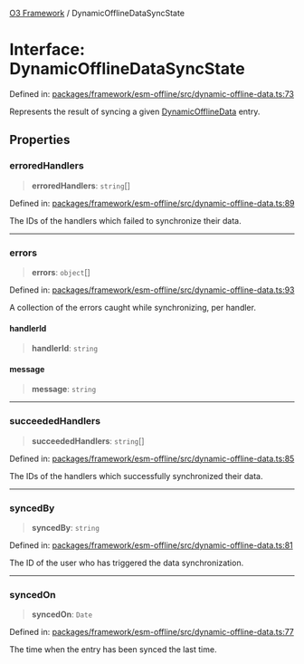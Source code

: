 [O3 Framework](../API.md) / DynamicOfflineDataSyncState

# Interface: DynamicOfflineDataSyncState

Defined in: [packages/framework/esm-offline/src/dynamic-offline-data.ts:73](https://github.com/UjjawalPrabhat/openmrs-esm-core/blob/main/packages/framework/esm-offline/src/dynamic-offline-data.ts#L73)

Represents the result of syncing a given [DynamicOfflineData](DynamicOfflineData.md) entry.

## Properties

### erroredHandlers

> **erroredHandlers**: `string`[]

Defined in: [packages/framework/esm-offline/src/dynamic-offline-data.ts:89](https://github.com/UjjawalPrabhat/openmrs-esm-core/blob/main/packages/framework/esm-offline/src/dynamic-offline-data.ts#L89)

The IDs of the handlers which failed to synchronize their data.

***

### errors

> **errors**: `object`[]

Defined in: [packages/framework/esm-offline/src/dynamic-offline-data.ts:93](https://github.com/UjjawalPrabhat/openmrs-esm-core/blob/main/packages/framework/esm-offline/src/dynamic-offline-data.ts#L93)

A collection of the errors caught while synchronizing, per handler.

#### handlerId

> **handlerId**: `string`

#### message

> **message**: `string`

***

### succeededHandlers

> **succeededHandlers**: `string`[]

Defined in: [packages/framework/esm-offline/src/dynamic-offline-data.ts:85](https://github.com/UjjawalPrabhat/openmrs-esm-core/blob/main/packages/framework/esm-offline/src/dynamic-offline-data.ts#L85)

The IDs of the handlers which successfully synchronized their data.

***

### syncedBy

> **syncedBy**: `string`

Defined in: [packages/framework/esm-offline/src/dynamic-offline-data.ts:81](https://github.com/UjjawalPrabhat/openmrs-esm-core/blob/main/packages/framework/esm-offline/src/dynamic-offline-data.ts#L81)

The ID of the user who has triggered the data synchronization.

***

### syncedOn

> **syncedOn**: `Date`

Defined in: [packages/framework/esm-offline/src/dynamic-offline-data.ts:77](https://github.com/UjjawalPrabhat/openmrs-esm-core/blob/main/packages/framework/esm-offline/src/dynamic-offline-data.ts#L77)

The time when the entry has been synced the last time.
